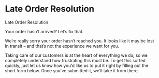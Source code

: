 # Late Order Resolution

Late Order Resolution

Your order hasn’t arrived? Let’s fix that.

We’re really sorry your order hasn’t reached you. It looks like it may be lost in transit – and that’s not the experience we want for you.

Taking care of our customers is at the heart of everything we do, so we completely understand how frustrating this must be. To get this sorted quickly, just let us know how you'd like us to put it right by filling out the short form below. Once you've submitted it, we’ll take it from there.

